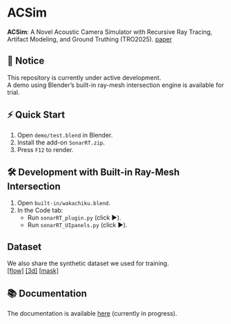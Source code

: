# ACSim

**ACSim**: A Novel Acoustic Camera Simulator with Recursive Ray Tracing, Artifact Modeling, and Ground Truthing (TRO2025). [paper](https://ieeexplore.ieee.org/document/10967163) 

## 🚧 Notice

This repository is currently under active development.  
A demo using Blender’s built-in ray-mesh intersection engine is available for trial.

## ⚡ Quick Start

1. Open `demo/test.blend` in Blender.  
2. Install the add-on `SonarRT.zip`.  
3. Press `F12` to render.

## 🛠️ Development with Built-in Ray-Mesh Intersection

1. Open `built-in/wakachiku.blend`.  
2. In the Code tab:  
   - Run `sonarRT_plugin.py` (click ▶️).  
   - Run `sonarRT_UIpanels.py` (click ▶️).

## Dataset
We also share the synthetic dataset we used for training.  
[[flow]](http://gofile.me/7aSbh/XhN1d02kj) [[3d]](http://gofile.me/7aSbh/NSMrchSxy) [[mask]](http://gofile.me/7aSbh/ubne7Rgk9)

## 📚 Documentation

The documentation is available [here](https://sollynoay.github.io/ACSim-docs/) (currently in progress).

